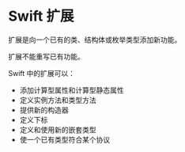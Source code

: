 #  Swift 扩展

扩展是向一个已有的类、结构体或枚举类型添加新功能。

扩展不能重写已有功能。

Swift 中的扩展可以：

- 添加计算型属性和计算型静态属性
- 定义实例方法和类型方法
- 提供新的构造器
- 定义下标
- 定义和使用新的嵌套类型
- 使一个已有类型符合某个协议

